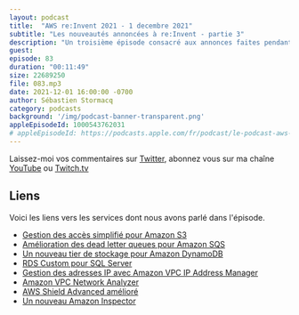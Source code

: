 ```yaml
---
layout: podcast
title:  "AWS re:Invent 2021 - 1 decembre 2021"
subtitle: "Les nouveautés annoncées à re:Invent - partie 3"
description: "Un troisième épisode consacré aux annonces faites pendant la conférence AWS re:Invent à Las Vegas. Dans cet épisode, nous parlons de gestion d'accès à S3, de nouveau tier de stockage pour DynamoDB et d'une série de nouveaux services pour vous aider à gèrer vos réseaux dans le cloud."
guest:
episode: 83
duration: "00:11:49"
size: 22689250
file: 083.mp3
date: 2021-12-01 16:00:00 -0700  
author: Sébastien Stormacq
category: podcasts
background: '/img/podcast-banner-transparent.png'
appleEpisodeId: 1000543762031
# appleEpisodeId: https://podcasts.apple.com/fr/podcast/le-podcast-aws-en-français/id1452118442
---
```


Laissez-moi vos commentaires sur [Twitter](https://twitter.com/sebsto), abonnez vous sur ma chaîne [YouTube](https://www.youtube.com/sebsto) ou [Twitch.tv](https://www.twitch.tv/sebAWS)

## Liens

Voici les liens vers les services dont nous avons parlé dans l'épisode.

- [Gestion des accès simplifié pour Amazon S3](https://aws.amazon.com/blogs/aws/new-simplify-access-management-for-data-stored-in-amazon-s3/)
- [Amélioration des dead letter queues pour Amazon SQS](https://aws.amazon.com/blogs/aws/enhanced-dlq-management-sqs/)
- [Un nouveau tier de stockage pour Amazon DynamoDB](https://aws.amazon.com/blogs/aws/new-dynamodb-table-class-save-up-to-60-in-your-dynamodb-costs/)
- [RDS Custom pour SQL Server](https://aws.amazon.com/blogs/aws/new-amazon-rds-custom-for-sql-server-is-generally-available/)
- [Gestion des adresses IP avec Amazon VPC IP Address Manager](https://aws.amazon.com/blogs/aws/network-address-management-and-auditing-at-scale-with-amazon-vpc-ip-address-manager/)
- [Amazon VPC Network Analyzer](https://aws.amazon.com/blogs/aws/new-amazon-vpc-network-access-analyzer/)
- [AWS Shield Advanced amélioré](https://aws.amazon.com/blogs/aws/aws-shield-advanced-update-automatic-application-layer-ddos-mitigation/)
- [Un nouveau Amazon Inspector](https://aws.amazon.com/blogs/aws/improved-automated-vulnerability-management-for-cloud-workloads-with-a-new-amazon-inspector/)